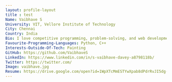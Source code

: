 ```yaml
---
layout: profile-layout
title : test
Name: Vaibhave S
University: VIT, Vellore Institute of Technology
City: Chennai
Country: India
Bio: I love competitive programming, problem-solving, and web development!
Favourite-Programming-Languages: Python, C++
Interests-Outside-Of-Tech: Painting
GitHub: https://github.com/VaibhaveS
LinkedIn: https://www.linkedin.com/in/s-vaibhave-davey-a8798118b/
Twitter: https://twitter.com/
Image: vaibhave.jpg
Resume: https://drive.google.com/open?id=1WpXTcMmESTYwXpab8dPdrRvJI5dg-LsB
---
```

